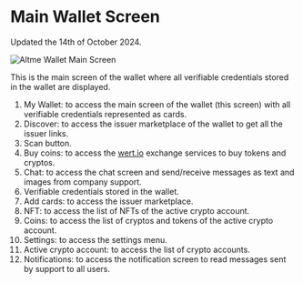 # Main Wallet Screen

Updated the 14th of October 2024.

<div style={{ display: 'flex', alignItems: 'stretch', marginBottom: '20px' }}>
  <div style={{ flex: '0 0 30%' }}>
    <img src="/img/ssi_screen/altme_wallet.png" alt="Altme Wallet Main Screen" style={{ width: '100%', marginLeft: '50px', height: 'auto' }} />
  </div>
  <div style={{ flex: '0 0 70%', height: '100%', marginLeft: '150px' }}>
    <p>This is the main screen of the wallet where all verifiable credentials stored in the wallet are displayed.</p>
    <ol>
      <li>My Wallet: to access the main screen of the wallet (this screen) with all verifiable credentials represented as cards.</li>
      <li>Discover: to access the issuer marketplace of the wallet to get all the issuer links.</li>
      <li>Scan button.</li>
      <li>Buy coins: to access the <a href="https://wert.io">wert.io</a> exchange services to buy tokens and cryptos.</li>
      <li>Chat: to access the chat screen and send/receive messages as text and images from company support.</li>
      <li>Verifiable credentials stored in the wallet.</li>
      <li>Add cards: to access the issuer marketplace.</li>
      <li>NFT: to access the list of NFTs of the active crypto account.</li>
      <li>Coins: to access the list of cryptos and tokens of the active crypto account.</li>
      <li>Settings: to access the settings menu.</li>
      <li>Active crypto account: to access the list of crypto accounts.</li>
      <li>Notifications: to access the notification screen to read messages sent by support to all users.</li>
    </ol>
  </div>
</div>
